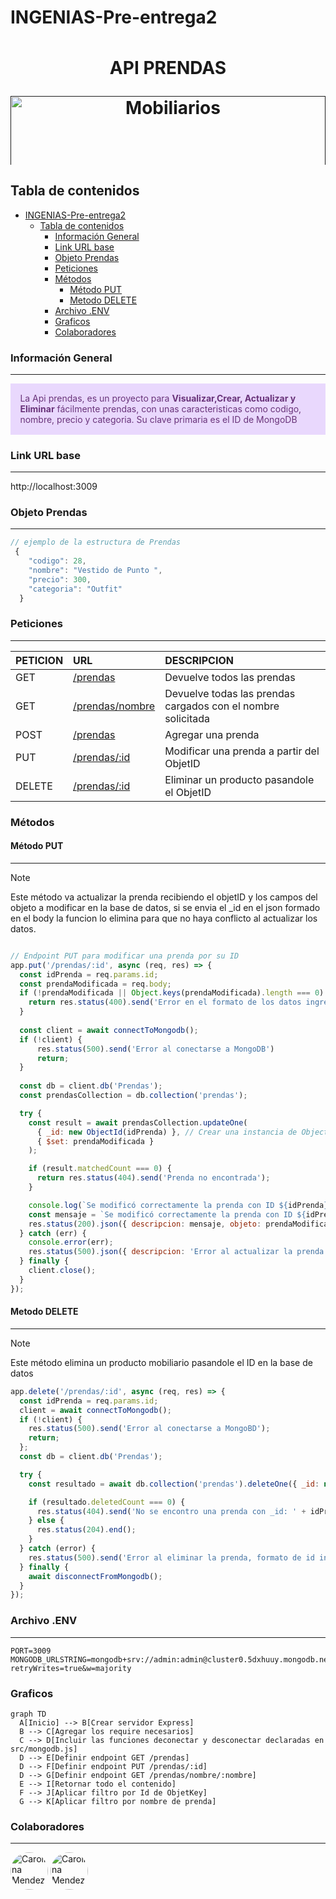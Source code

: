 # INGENIAS-Pre-entrega2

<!-- http://localhost:3009/prendas/650a4bb09c7815047f71df7d -->

<h1 align="center" style = "margin: 0 auto;  height: 200px; overflow: hidden;" >
  <p align="center">API PRENDAS</p>
  <a href="" ><img style=" width: 100%; text-align: center; " src="./public/image/ropa.jpg" alt="Mobiliarios"></a>
</h1>

## Tabla de contenidos
- [INGENIAS-Pre-entrega2](#ingenias-pre-entrega2)
  - [Tabla de contenidos](#tabla-de-contenidos)
    - [Información General](#información-general)
    - [Link URL base](#link-url-base)
    - [Objeto Prendas](#objeto-prendas)
    - [Peticiones](#peticiones)
    - [Métodos](#métodos)
      - [Método PUT](#método-put)
      - [Metodo DELETE](#metodo-delete)
    - [Archivo .ENV](#archivo-env)
    - [Graficos](#graficos)
    - [Colaboradores](#colaboradores)

### Información General
***
<div class="warning" style='padding:0.1em; background-color:#E9D8FD; color:#69337A'>
<span>
<p style='margin-left:1em;'>
La Api prendas, es un proyecto para <b>Visualizar,Crear, Actualizar y Eliminar</b> fácilmente prendas, con unas
caracteristicas como codigo, nombre, precio y categoria.
Su clave primaria es el ID de MongoDB
</p>
</p></span>
</div>
 

### Link URL base
***
<!-- http://localhost:3000/api/v1/ -->
http://localhost:3009

### Objeto Prendas
***
```javascript
// ejemplo de la estructura de Prendas
 {   
    "codigo": 28,
    "nombre": "Vestido de Punto ",
    "precio": 300,
    "categoria": "Outfit"
  }
```

###  Peticiones 
***
| PETICION | URL                                     | DESCRIPCION                           |
| :------- | :-------------------------------------- | :-----------------------------------  |
| GET      | [/prendas](http://localhost:3009/prendas/) | Devuelve todos las prendas |
| GET      | [/prendas/nombre](http://localhost:3009/prendas/nombre/:nombre) | Devuelve todas las prendas cargados con el nombre solicitada |
| POST     | [/prendas](http://localhost:3009/prendas)     | Agregar una prenda     |
| PUT      | [/prendas/:id](http://localhost:3009/prendas/:id) | Modificar una prenda a partir del ObjetID |
| DELETE   | [/prendas/:id](http://localhost:3009/prendas/:id) | Eliminar un producto pasandole el ObjetID |

### Métodos
#### Método PUT
***
> [!NOTE]  
> Este método va actualizar la prenda recibiendo el objetID  y los campos del objeto a modificar en la base de datos, si se envia el _id en el json formado en el body la funcion lo elimina para que no haya conflicto al actualizar los datos.
```javascript

// Endpoint PUT para modificar una prenda por su ID
app.put('/prendas/:id', async (req, res) => {
  const idPrenda = req.params.id;
  const prendaModificada = req.body;
  if (!prendaModificada || Object.keys(prendaModificada).length === 0) {
    return res.status(400).send('Error en el formato de los datos ingresados');
  }
 
  const client = await connectToMongodb();
  if (!client) {
      res.status(500).send('Error al conectarse a MongoDB')
      return;
  }
  
  const db = client.db('Prendas');
  const prendasCollection = db.collection('prendas');

  try {
    const result = await prendasCollection.updateOne(
      { _id: new ObjectId(idPrenda) }, // Crear una instancia de ObjectId
      { $set: prendaModificada }
    );

    if (result.matchedCount === 0) {
      return res.status(404).send('Prenda no encontrada');
    }

    console.log(`Se modificó correctamente la prenda con ID ${idPrenda}`);
    const mensaje = `Se modificó correctamente la prenda con ID ${idPrenda}`;
    res.status(200).json({ descripcion: mensaje, objeto: prendaModificada });
  } catch (err) {
    console.error(err);
    res.status(500).json({ descripcion: 'Error al actualizar la prenda', error: err });
  } finally {
    client.close();
  }
});
```

#### Metodo DELETE
***
> [!NOTE]  
> Este método elimina un producto mobiliario pasandole el ID en la base de datos 
```javascript
app.delete('/prendas/:id', async (req, res) => {
  const idPrenda = req.params.id;
  client = await connectToMongodb();
  if (!client) {
    res.status(500).send('Error al conectarse a MongoBD');
    return;
  };
  const db = client.db('Prendas');

  try {
    const resultado = await db.collection('prendas').deleteOne({ _id: new ObjectId(idPrenda) });

    if (resultado.deletedCount === 0) {
      res.status(404).send('No se encontro una prenda con _id: ' + idPrenda);
    } else {
      res.status(204).end();
    }
  } catch (error) {
    res.status(500).send('Error al eliminar la prenda, formato de id invalido');
  } finally {
    await disconnectFromMongodb();
  }
});
```

### Archivo .ENV
***
```
PORT=3009
MONGODB_URLSTRING=mongodb+srv://admin:admin@cluster0.5dxhuuy.mongodb.net/?retryWrites=true&w=majority
```

### Graficos 
```mermaid
graph TD
  A[Inicio] --> B[Crear servidor Express]
  B --> C[Agregar los require necesarios]
  C --> D[Incluir las funciones deconectar y desconectar declaradas en src/mongodb.js]
  D --> E[Definir endpoint GET /prendas]
  D --> F[Definir endpoint PUT /prendas/:id]
  D --> G[Definir endpoint GET /prendas/nombre/:nombre]
  E --> I[Retornar todo el contenido]
  F --> J[Aplicar filtro por Id de ObjetKey]
  G --> K[Aplicar filtro por nombre de prenda]
```
### Colaboradores 
***
<a href="https://github.com/antonellamino/INGENIAS-Pre-entrega2/graphs/contributors" target="_blank">
<img alt="Carolina Mendez" title="Carolina Mendez" style=" width: 60px; /* Tamaño de los avatares */
  height: 60px;
  border-radius: 50%;" src="https://avatars.githubusercontent.com/u/49485102?s=60&v=4?width=890
  "></a>
  <a href="https://github.com/antonellamino/INGENIAS-Pre-entrega2/graphs/contributors" target="_blank">
<img alt="Carolina Mendez" title="Carolina Mendez" style=" width: 60px; /* Tamaño de los avatares */
  height: 60px;
  border-radius: 50%;" src="https://avatars.githubusercontent.com/u/69389897?s=60&v=4?width=890
  "></a>
<!-- <img src=""> -->



